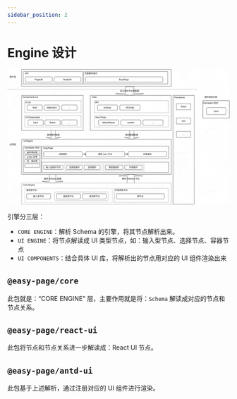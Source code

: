 ```yaml
---
sidebar_position: 2
---
```


# Engine 设计

![engine](../../static/img/docs/engine.png)

引擎分三层：
- `CORE ENGINE`：解析 Schema 的引擎，将其节点解析出来。
- `UI ENGINE`：将节点解读成 UI 类型节点，如：输入型节点、选择节点、容器节点
- `UI COMPONENTS`：结合具体 UI 库，将解析出的节点用对应的 UI 组件渲染出来

## `@easy-page/core`
此包就是：“CORE ENGINE” 层，主要作用就是将：`Schema` 解读成对应的节点和节点关系。

## `@easy-page/react-ui`
此包将节点和节点关系进一步解读成：React UI 节点。

## `@easy-page/antd-ui`
此包基于上述解析，通过注册对应的 UI 组件进行渲染。